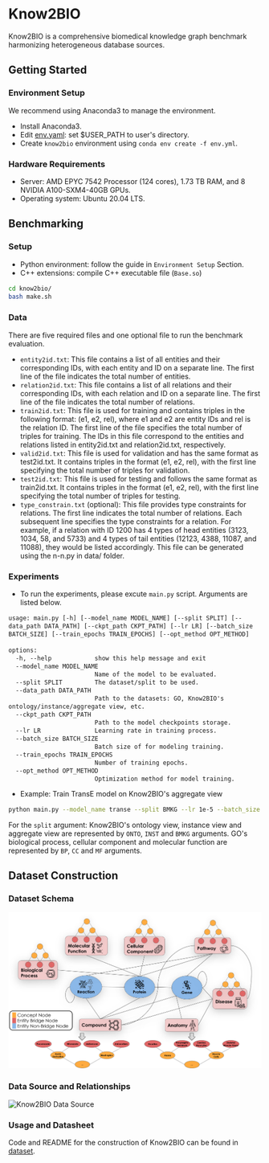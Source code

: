 # Know2BIO

Know2BIO is a comprehensive biomedical knowledge graph benchmark harmonizing heterogeneous database sources.

## Getting Started
### Environment Setup
We recommend using Anaconda3 to manage the environment.
- Install Anaconda3.
- Edit [env.yaml](./env.yaml): set $USER_PATH to user's directory.
- Create `know2bio` environment using `conda env create -f env.yml`.

### Hardware Requirements
- Server: AMD EPYC 7542 Processor (124 cores), 1.73 TB RAM, and 8 NVIDIA A100-SXM4-40GB GPUs.
- Operating system: Ubuntu 20.04 LTS.


## Benchmarking
### Setup
- Python environment: follow the guide in `Environment Setup` Section.
- C++ extensions: compile C++ executable file (`Base.so`)
```bash
cd know2bio/
bash make.sh
```

### Data
There are five required files and one optional file to run the benchmark evaluation.
- `entity2id.txt`: This file contains a list of all entities and their corresponding IDs, with each entity and ID on a separate line. The first line of the file indicates the total number of entities.
- `relation2id.txt`: This file contains a list of all relations and their corresponding IDs, with each relation and ID on a separate line. The first line of the file indicates the total number of relations.
- `train2id.txt`: This file is used for training and contains triples in the following format: (e1, e2, rel), where e1 and e2 are entity IDs and rel is the relation ID. The first line of the file specifies the total number of triples for training. The IDs in this file correspond to the entities and relations listed in entity2id.txt and relation2id.txt, respectively.
- `valid2id.txt`: This file is used for validation and has the same format as test2id.txt. It contains triples in the format (e1, e2, rel), with the first line specifying the total number of triples for validation.
- `test2id.txt`: This file is used for testing and follows the same format as train2id.txt. It contains triples in the format (e1, e2, rel), with the first line specifying the total number of triples for testing.
- `type_constrain.txt` (optional): This file provides type constraints for relations. The first line indicates the total number of relations. Each subsequent line specifies the type constraints for a relation. For example, if a relation with ID 1200 has 4 types of head entities (3123, 1034, 58, and 5733) and 4 types of tail entities (12123, 4388, 11087, and 11088), they would be listed accordingly. This file can be generated using the n-n.py in data/ folder.

### Experiments
- To run the experiments, please excute `main.py` script. Arguments are listed below.
```
usage: main.py [-h] [--model_name MODEL_NAME] [--split SPLIT] [--data_path DATA_PATH] [--ckpt_path CKPT_PATH] [--lr LR] [--batch_size BATCH_SIZE] [--train_epochs TRAIN_EPOCHS] [--opt_method OPT_METHOD]

options:
  -h, --help            show this help message and exit
  --model_name MODEL_NAME
                        Name of the model to be evaluated.
  --split SPLIT         The dataset/split to be used.
  --data_path DATA_PATH
                        Path to the datasets: GO, Know2BIO's ontology/instance/aggregate view, etc.
  --ckpt_path CKPT_PATH
                        Path to the model checkpoints storage.
  --lr LR               Learning rate in training process.
  --batch_size BATCH_SIZE
                        Batch size of for modeling training.
  --train_epochs TRAIN_EPOCHS
                        Number of training epochs.
  --opt_method OPT_METHOD
                        Optimization method for model training.
```

- Example: Train TransE model on Know2BIO's aggregate view
```bash
python main.py --model_name transe --split BMKG --lr 1e-5 --batch_size 1024 --train_epochs 3000 --opt_method adam
```

For the `split` argument: Know2BIO's ontology view, instance view and aggregate view are represented by `ONTO`, `INST` and `BMKG` arguments. GO's biological process, cellular component and molecular function are represented by `BP`, `CC` and `MF` arguments.


## Dataset Construction
### Dataset Schema
![Know2BIO Schema](./assets/Know2BIO_Schema.png)

### Data Source and Relationships
![Know2BIO Data Source](./assets/Know2BIO_Data_Source.jpg)

### Usage and Datasheet
Code and README for the construction of Know2BIO can be found in [dataset](./dataset).
